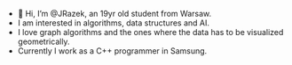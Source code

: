 - 👋 Hi, I’m @JRazek, an 19yr old student from Warsaw.
- I am interested in algorithms, data structures and AI.
- I love graph algorithms and the ones where the data has to be visualized geometrically.
- Currently I work as a C++ programmer in Samsung. 
<!---
JRazek/JRazek is a ✨ special ✨ repository because its `README.md` (this file) appears on your GitHub profile.
You can click the Preview link to take a look at your changes.
--->
